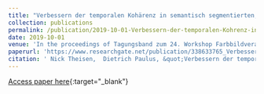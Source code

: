 ```yaml
---
title: "Verbessern der temporalen Kohärenz in semantisch segmentierten, multispektralen Bildsequenzen"
collection: publications
permalink: /publication/2019-10-01-Verbessern-der-temporalen-Kohrenz-in-semantisch-segmentierten-multispektralen-Bildsequenzen
date: 2019-10-01
venue: 'In the proceedings of Tagungsband zum 24. Workshop Farbbildverarbeitung'
paperurl: 'https://www.researchgate.net/publication/338633765_Verbessern_der_temporalen_Koharenz_in_semantisch_segmentierten_multispektralen_Bildsequenzen'
citation: ' Nick Theisen,  Dietrich Paulus, &quot;Verbessern der temporalen Kohärenz in semantisch segmentierten, multispektralen Bildsequenzen.&quot; In the proceedings of Tagungsband zum 24. Workshop Farbbildverarbeitung, 2019.'
---
```

[Access paper here](https://www.researchgate.net/publication/338633765_Verbessern_der_temporalen_Koharenz_in_semantisch_segmentierten_multispektralen_Bildsequenzen){:target="_blank"}
